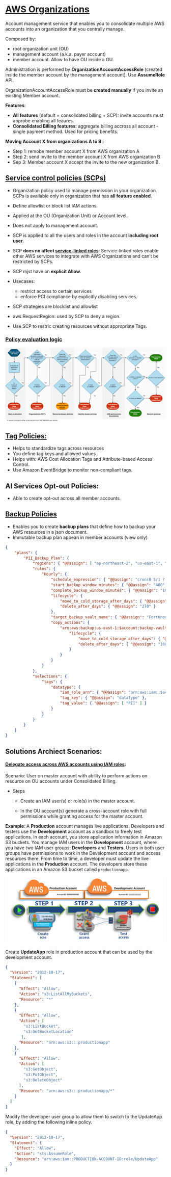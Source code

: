 # [AWS Organizations](https://docs.aws.amazon.com/organizations/latest/userguide/orgs_introduction.html)

Account management service that enables you to consolidate multiple AWS accounts into an organization that you centrally manage.

Composed by:

- root organization unit (OU)
- management account (a.k.a. payer account)
- member account. Allow to have OU inside a OU.

Administration is performed by **OrganizationAccountAccessRole** (created inside the member account by the management account). Use **AssumeRole** API. 

OrganizationAccountAccessRole must be **created manually** if you invite an existing Member account.



**Features**:

- **All features** (default = consolidated billing + SCP):  invite accounts must approbe enabling all feaures.
- **Consolidated Billing features**: aggregate billing accross all account -single payment method. Used for pricing benefits.



**Moving Account X from organizations A to B :**

- Step 1: remobe member account X from AWS organization A
- Step 2: send invite to the member account X from AWS organization B
- Sep 3: Member account X accept the invite to the new organization B.



## [Service control policies (SCPs)](https://docs.aws.amazon.com/organizations/latest/userguide/orgs_manage_policies_scps.html)

- Organization policy used to manage permission in your organization. SCPs is available only in organization that has **all feature enabled**.

- Define allowlist or block list IAM actions.
- Applied at the OU (Organization Unit) or Account level.
- Does not apply to management account.
- SCP is applied to all the users and roles in the account **including root user.**
- SCP **does no affect [service-linked roles](https://docs.aws.amazon.com/IAM/latest/UserGuide/using-service-linked-roles.html)**: Service-linked roles enable other AWS services to integrate with AWS Organizations and can’t be restricted by SCPs.
- SCP mjst have an **explicit Allow**.
- Usecases:
  - restrict access to certain services
  - enforce PCI compliance by explicitly disabling services.

- SCP strategies are blocklist and allowlist
- aws:RequestRegion: used by SCP to deny a region.
- Use SCP to restric creating resources without appropriate Tags.

### [Policy evaluation logic](https://docs.aws.amazon.com/IAM/latest/UserGuide/reference_policies_evaluation-logic.html)

![         Evaluation flow chart       ](./assets/PolicyEvaluationHorizontal111621.png)



## [Tag Policies:](https://docs.aws.amazon.com/organizations/latest/userguide/orgs_manage_policies_tag-policies.html)

- Helps to standardize tags across resources
- You define tag keys and allowed values
- Helps with: AWS Cost Allocation Tags and Attribute-based Access Control.
- Use Amazon EventBridge to monitor non-compliant tags.



## AI Services Opt-out Policies:

- Able to create opt-out across all member accounts.

## [Backup Policies](https://docs.aws.amazon.com/organizations/latest/userguide/orgs_manage_policies_backup.html)

- Enables you to create **backup plans** that define how to backup your AWS resources in a json document.
- Immutable backup plan appean in member accounts (view only)

```json
{
    "plans": {
        "PII_Backup_Plan": {
            "regions": { "@@assign": [ "ap-northeast-2", "us-east-1", "eu-north-1" ] },
            "rules": {
                "Hourly": {
                    "schedule_expression": { "@@assign": "cron(0 5/1 ? * * *)" },
                    "start_backup_window_minutes": { "@@assign": "480" },
                    "complete_backup_window_minutes": { "@@assign": "10080" },
                    "lifecycle": {
                        "move_to_cold_storage_after_days": { "@@assign": "180" },
                        "delete_after_days": { "@@assign": "270" }
                    },
                    "target_backup_vault_name": { "@@assign": "FortKnox" },
                    "copy_actions": {
                        "arn:aws:backup:us-east-1:$account:backup-vault:secondary-vault": {
                            "lifecycle": {
                                "move_to_cold_storage_after_days": { "@@assign": "10" },
                                "delete_after_days": { "@@assign": "100" }
                            }
                        }
                    }
                }
            },
            "selections": {
                "tags": {
                    "datatype": {
                        "iam_role_arn": { "@@assign": "arn:aws:iam::$account:role/MyIamRole" },
                        "tag_key": { "@@assign": "dataType" },
                        "tag_value": { "@@assign": [ "PII" ] }
                    }
                }
            }
        }
    }
}
```



## Solutions Archiect Scenarios:

#### **[Delegate access across AWS accounts using IAM roles](https://docs.aws.amazon.com/IAM/latest/UserGuide/tutorial_cross-account-with-roles.html):**

Scenario:  User on master account with ability to perform actions on resource on OU accounts under Consolidated Billing.

- Steps

  - Create an IAM user(s) or role(s) in the master account.

  - In the OU account(s) generate a cross-account role with full permissions while granting access for the master account.

**Example**: A **Production** account manages live applications. Developers and testers use the **Development**      account as a sandbox to freely test applications. In each account, you store application information in Amazon S3 buckets. You manage IAM users in the **Development** account, where you have two IAM user groups: **Developers** and **Testers**. Users in both user groups have permissions to work in the Development account and access resources  there. From time to time, a developer must update the live applications in the **Production** account. The developers store these applications in an Amazon S3 bucket called `productionapp`. 

![image-20240111093935156](./assets/image-20240111093935156.png)

Create **UpdateApp** role in production account that can be used by the development account.

```json
{
  "Version": "2012-10-17",
  "Statement": [
    {
      "Effect": "Allow",
      "Action": "s3:ListAllMyBuckets",
      "Resource": "*"
    },
    {
      "Effect": "Allow",
      "Action": [
        "s3:ListBucket",
        "s3:GetBucketLocation"
       ],
      "Resource": "arn:aws:s3:::productionapp"
    },
    {
      "Effect": "Allow",
      "Action": [
        "s3:GetObject",
        "s3:PutObject",
        "s3:DeleteObject"
      ],
      "Resource": "arn:aws:s3:::productionapp/*"
    }
  ]
}
```

Modify the developer user group to allow them to switch to the UpdateApp role, by adding the following inline policy.

```json
{
  "Version": "2012-10-17",
  "Statement": {
    "Effect": "Allow",
    "Action": "sts:AssumeRole",
    "Resource": "arn:aws:iam::PRODUCTION-ACCOUNT-ID:role/UpdateApp"
  }
}
```

